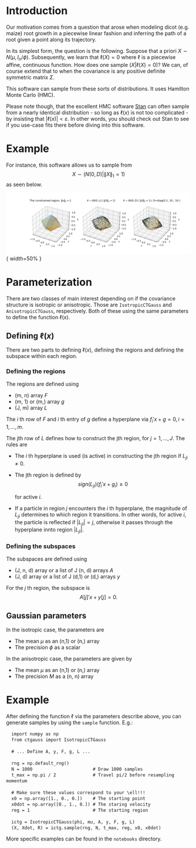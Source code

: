 
# Introduction

Our motivation comes from a question that arose when modeling dicot
(e.g. maize) root growth in a piecewise linear fashion and inferring
the path of a root given a point along its trajectory.

In its simplest form, the question is the following.  Suppose that a
priori $X \sim N(\mu, I_n / \phi)$.  Subsequently, we learn that
$\ell(X) = 0$ where $\ell$ is a piecewise affine,
continuous function.  How does one sample $(X | \ell(X) = 0)$?
We can, of course extend that to when the covariance is any positive
definite symmetric matrix $\Sigma$.

This software can sample from these sorts of distributions.  It uses
Hamilton Monte Carlo (HMC).

Please note though, that the excellent HMC software
[Stan](https://mc-stan.org/) can often sample from a nearly identical
distribution - so long as $\ell(x)$ is not too complicated - by
insisting that $|\ell(x)| < \varepsilon$.  In other words, you should
check out Stan to see if you use-case fits there before diving into
this software.


# Example

For instance, this software allows us to sample from 
$$X \sim (N(0, D) | \|X\|_1= 1)$$ 
as seen below.

![Sampling conditional on lying on the one-norm](onenorm-example.png){ width=50% }


# Parameterization

There are two classes of main interest depending on if the covariance
structure is isotropic or anisotropic.  Those are
`IsotropicCTGauss` and `AnisotropicCTGauss`, respectively.
Both of these using the same parameters to define the function
$\ell(x)$.


## Defining $\ell(x)$

There are two parts to defining $\ell(x)$, defining the regions and
defining the subspace within each region.


### Defining the regions

The regions are defined using

- (m, n) array $F$
- (m, 1) or (m,) array $g$
- (J, m) array $L$

The $i$ th row of $F$ and $i$ th entry of $g$ define a hyperplane via $f_i'
x + g = 0, i = 1, \ldots, m.$

The jth row of $L$ defines how to construct the jth region, for
$j = 1, \ldots, J$.  The rules are

- The $i$ th hyperplane is used (is active) in constructing the jth
  region if $L_{ji} \neq 0$.
- The jth region is defined by 
  $$sign(L_{ji}) ({f_i}' x + g_i) \geq 0$$
    
  for active $i$.
- If a particle in region $j$ encounters the $i$ th hyperplane, the
  magnitude of $L_{ji}$ determines to which region it transitions.  In
  other words, for active $i$, the particle is reflected if $|L_{ji}|
  = j$, otherwise it passes through the hyperplane innto region
  $|L_{ji}|$.


### Defining the subspaces

The subspaces are defined using

- (J, n, d) array or a list of J (n, d) arrays $A$
- (J, d) array or a list of J (d,1) or (d,) arrays $y$

For the $j$ th region, the subspace is $$A[j]'x + y[j] = 0.$$


## Gaussian parameters

In the isotropic case, the parameters are

- The mean $\mu$ as an (n,1) or (n,) array
- The precision $\phi$ as a scalar

In the anisotropic case, the parameters are given by

- The mean $\mu$ as an (n,1) or (n,) array
- The precision $M$ as a (n, n) array


# Example

After defining the function $\ell$ via the parameters describe above,
you can generate samples by using the `sample` function.  E.g.:

```
  import numpy as np
  from ctgauss import IsotropicCTGauss

  # ... Define A, y, F, g, L ...
  
  rng = np.default_rng()
  N = 1000                       # Draw 1000 samples
  t_max = np.pi / 2              # Travel pi/2 before resampling momentum

  # Make sure these values correspond to your \ell!!!
  x0 = np.array([1., 0., 0.])    # The starting point
  x0dot = np.array([0., 1., 0.]) # The staring velocity
  reg = 1                        # The starting region

  ictg = IsotropicCTGauss(phi, mu, A, y, F, g, L)
  (X, Xdot, R) = ictg.sample(rng, N, t_max, reg, x0, x0dot)
```

More specific examples can be found in the `notebooks` directory.
